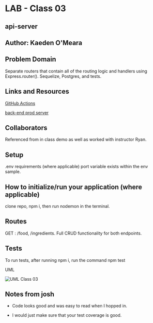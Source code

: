 # LAB - Class 03

## api-server

## Author: Kaeden O'Meara

## Problem Domain

Separate routers that contain all of the routing logic and handlers using Express.router(). Sequelize, Postgres, and tests.

## Links and Resources

[GitHub Actions](https://github.com/KaedenOC/api-server/actions)

[back-end prod server](https://api-server-8rne.onrender.com)

## Collaborators

Referenced from in class demo as well as worked with instructor Ryan.

## Setup

.env requirements (where applicable) port variable exists within the env sample.

## How to initialize/run your application (where applicable)

clone repo, npm i, then run nodemon in the terminal.

## Routes

GET : /food, /ingredients. Full CRUD functionality for both endpoints.

## Tests

To run tests, after running npm i, run the command npm test

UML

![UML Class 03](./src/assets/uml03.jpg)

## Notes from josh

- Code looks good and was easy to read when I hopped in.

- I would just make sure that your test coverage is good.
